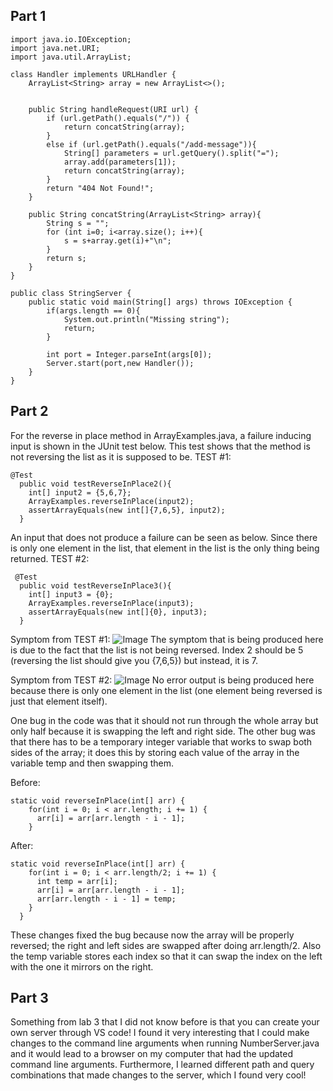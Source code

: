 ## Part 1
```
import java.io.IOException;
import java.net.URI;
import java.util.ArrayList;

class Handler implements URLHandler {
    ArrayList<String> array = new ArrayList<>();


    public String handleRequest(URI url) {
        if (url.getPath().equals("/")) {
            return concatString(array);
        } 
        else if (url.getPath().equals("/add-message")){
            String[] parameters = url.getQuery().split("=");
            array.add(parameters[1]);
            return concatString(array);
        }
        return "404 Not Found!";
    }

    public String concatString(ArrayList<String> array){
        String s = "";
        for (int i=0; i<array.size(); i++){
            s = s+array.get(i)+"\n";
        }
        return s;
    }
}

public class StringServer {
    public static void main(String[] args) throws IOException {
        if(args.length == 0){
            System.out.println("Missing string");
            return;
        }

        int port = Integer.parseInt(args[0]);
        Server.start(port,new Handler());
    }
}
```

## Part 2
For the reverse in place method in ArrayExamples.java, a failure inducing input is shown in the JUnit test below. This test shows that the method is not reversing the list as it is supposed to be.
TEST #1:
```
@Test
  public void testReverseInPlace2(){
    int[] input2 = {5,6,7};
    ArrayExamples.reverseInPlace(input2);
    assertArrayEquals(new int[]{7,6,5}, input2);
  }
 ```
An input that does not produce a failure can be seen as below. Since there is only one element in the list, that element in the list is the only thing being returned. 
 TEST #2:
```
 @Test 
  public void testReverseInPlace3(){
    int[] input3 = {0};
    ArrayExamples.reverseInPlace(input3);
    assertArrayEquals(new int[]{0}, input3);
  }
 ```
Symptom from TEST #1:
![Image](lab2-ss1)
The symptom that is being produced here is due to the fact that the list is not being reversed. Index 2 should be 5 (reversing the list should give you {7,6,5}) but instead, it is 7.

Symptom from TEST #2:
![Image](lab2-ss2)
No error output is being produced here because there is only one element in the list (one element being reversed is just that element itself).

One bug in the code was that it should not run through the whole array but only half because it is swapping the left and right side. The other bug was that there has to be a temporary integer variable that works to swap both sides of the array; it does this by storing each value of the array in the variable temp and then swapping them.

Before:
```
static void reverseInPlace(int[] arr) {
    for(int i = 0; i < arr.length; i += 1) {
      arr[i] = arr[arr.length - i - 1];
    }
```
After: 
```
static void reverseInPlace(int[] arr) {
    for(int i = 0; i < arr.length/2; i += 1) {
      int temp = arr[i];
      arr[i] = arr[arr.length - i - 1];
      arr[arr.length - i - 1] = temp;
    }
  }
 ```
These changes fixed the bug because now the array will be properly reversed; the right and left sides are swapped after doing arr.length/2. Also the temp variable stores each index so that it can swap the index on the left with the one it mirrors on the right.


## Part 3
Something from lab 3 that I did not know before is that you can create your own server through VS code! I found it very interesting that I could make changes to the command line arguments when running NumberServer.java and it would lead to a browser on my computer that had the updated command line arguments. Furthermore, I learned different path and query combinations that made changes to the server, which I found very cool!
